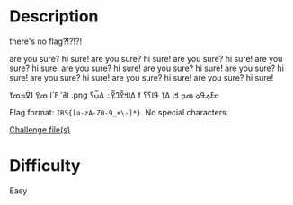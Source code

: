 # Description

there's no flag?!?!?!

are you sure? hi sure! are you sure? hi sure! are you sure? hi sure! are you sure? hi sure! are you sure? hi sure! are you sure? hi sure! are you sure? hi sure! are you sure? hi sure! are you sure? hi sure! are you sure? hi sure!

ߊߥߵ ߓߴߊ ߘߐ߲ ߗߜ߭ߏߘߌ .png ߛߓߍ߲ߟߋ߲ ߘߏ߲ ߞߊ߲ ߡߌ߲ ߟߊ؟؟ ߌ ߡߊߞߐ߬ߣߐ߲߬߸ ߡߎ߲߬؟

Flag format: `IRS{[a-zA-Z0-9_+\-]*}`. No special characters.

<a href="https://drive.google.com/file/d/1mfBY2m7g8R1vdmZgT3VODl2VdxnPmhQt/view?usp=drive_link">Challenge file(s)</a>

# Difficulty

Easy
